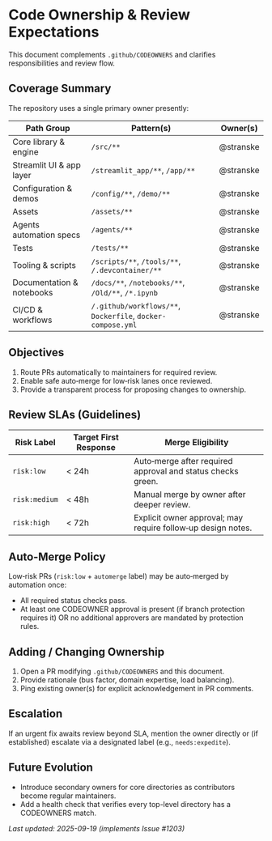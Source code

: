 # Code Ownership & Review Expectations

This document complements `.github/CODEOWNERS` and clarifies responsibilities and review flow.

## Coverage Summary
The repository uses a single primary owner presently:

| Path Group | Pattern(s) | Owner(s) |
|------------|------------|----------|
| Core library & engine | `/src/**` | @stranske |
| Streamlit UI & app layer | `/streamlit_app/**`, `/app/**` | @stranske |
| Configuration & demos | `/config/**`, `/demo/**` | @stranske |
| Assets | `/assets/**` | @stranske |
| Agents automation specs | `/agents/**` | @stranske |
| Tests | `/tests/**` | @stranske |
| Tooling & scripts | `/scripts/**`, `/tools/**`, `/.devcontainer/**` | @stranske |
| Documentation & notebooks | `/docs/**`, `/notebooks/**`, `/Old/**`, `/*.ipynb` | @stranske |
| CI/CD & workflows | `/.github/workflows/**`, `Dockerfile`, `docker-compose.yml` | @stranske |

## Objectives
1. Route PRs automatically to maintainers for required review.
2. Enable safe auto‑merge for low‑risk lanes once reviewed.
3. Provide a transparent process for proposing changes to ownership.

## Review SLAs (Guidelines)
| Risk Label | Target First Response | Merge Eligibility |
|------------|-----------------------|-------------------|
| `risk:low` | < 24h | Auto‑merge after required approval and status checks green. |
| `risk:medium` | < 48h | Manual merge by owner after deeper review. |
| `risk:high` | < 72h | Explicit owner approval; may require follow‑up design notes. |

## Auto‑Merge Policy
Low‑risk PRs (`risk:low` + `automerge` label) may be auto‑merged by automation once:
- All required status checks pass.
- At least one CODEOWNER approval is present (if branch protection requires it) OR no additional approvers are mandated by protection rules.

## Adding / Changing Ownership
1. Open a PR modifying `.github/CODEOWNERS` and this document.
2. Provide rationale (bus factor, domain expertise, load balancing).
3. Ping existing owner(s) for explicit acknowledgement in PR comments.

## Escalation
If an urgent fix awaits review beyond SLA, mention the owner directly or (if established) escalate via a designated label (e.g., `needs:expedite`).

## Future Evolution
- Introduce secondary owners for core directories as contributors become regular maintainers.
- Add a health check that verifies every top-level directory has a CODEOWNERS match.

_Last updated: 2025-09-19 (implements Issue #1203)_
